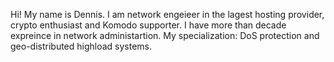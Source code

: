 Hi!
My name is Dennis. 
I am network engeieer in the lagest hosting provider, crypto enthusiast and Komodo supporter. I have more than decade expreince in network administartion. My specialization: DoS protection and geo-distributed highload systems.

